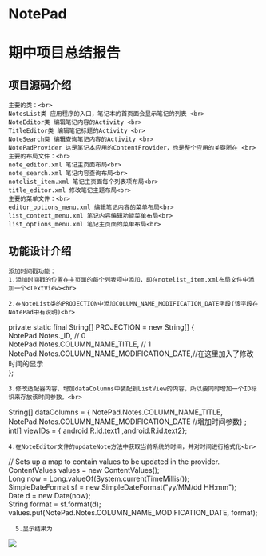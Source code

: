 # NotePad
期中项目总结报告
=====
项目源码介绍<br>
-----
    主要的类：<br>
    NotesList类 应用程序的入口，笔记本的首页面会显示笔记的列表 <br>
    NoteEditor类 编辑笔记内容的Activity <br>
    TitleEditor类 编辑笔记标题的Activity <br>
    NoteSearch类 编辑查询笔记内容的Activity <br>
    NotePadProvider 这是笔记本应用的ContentProvider，也是整个应用的关键所在 <br>
    主要的布局文件：<br>
    note_editor.xml 笔记主页面布局<br>
    note_search.xml 笔记内容查询布局<br>
    notelist_item.xml 笔记主页面每个列表项布局<br>
    title_editor.xml 修改笔记主题布局<br>
    主要的菜单文件：<br>
    editor_options_menu.xml 编辑笔记内容的菜单布局<br>
    list_context_menu.xml 笔记内容编辑功能菜单布局<br>
    list_options_menu.xml 笔记主页面的菜单布局<br>
功能设计介绍
-----
    添加时间戳功能：
    1.添加时间戳的位置在主页面的每个列表项中添加，即在notelist_item.xml布局文件中添加一个<TextView><br>
       
  <TextView
        android:id="@android:id/text2"
        android:layout_width="match_parent"
        android:layout_height="wrap_content"
        android:textAppearance="?android:attr/textAppearanceLarge"
        android:gravity="center_vertical"
        android:paddingLeft="5dp"
        android:singleLine="true"
        />
  
        
    2.在NoteList类的PROJECTION中添加COLUMN_NAME_MODIFICATION_DATE字段(该字段在NotePad中有说明)<br>
    
   private static final String[] PROJECTION = new String[] {  
            NotePad.Notes._ID, // 0  
            NotePad.Notes.COLUMN_NAME_TITLE, // 1  
            NotePad.Notes.COLUMN_NAME_MODIFICATION_DATE,//在这里加入了修改时间的显示  
    };  
   
    
    3.修改适配器内容，增加dataColumns中装配到ListView的内容，所以要同时增加一个ID标识来存放该时间参数。<br>
      
  String[] dataColumns = { NotePad.Notes.COLUMN_NAME_TITLE,  
        NotePad.Notes.COLUMN_NAME_MODIFICATION_DATE //增加时间参数} ;  
  int[] viewIDs = { android.R.id.text1 ,android.R.id.text2};  
  
    4.在NoteEditor文件的updateNote方法中获取当前系统的时间，并对时间进行格式化<br>
    
   // Sets up a map to contain values to be updated in the provider.   
      ContentValues values = new ContentValues();  
        Long now = Long.valueOf(System.currentTimeMillis());  
        SimpleDateFormat sf = new SimpleDateFormat("yy/MM/dd HH:mm");  
        Date d = new Date(now);  
        String format = sf.format(d);  
        values.put(NotePad.Notes.COLUMN_NAME_MODIFICATION_DATE, format);  
        
      5.显示结果为 
      
   ![](https://github.com/Joy-Zhang561/NotePad-master/row/master/Picture/1.1.png)
  
